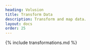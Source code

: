 ```yaml
---
heading: Volusion
title: Transform Data
description: Transform and map data.
layout: docs
order: 25
---
```


{% include transformations.md %}
